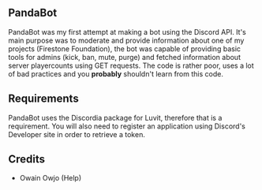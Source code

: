## PandaBot
PandaBot was my first attempt at making a bot using the Discord API. It's main purpose was to moderate and provide information about one of my projects (Firestone Foundation), the bot was capable of providing basic tools for admins (kick, ban, mute, purge) and fetched information about server playercounts using GET requests. The code is rather poor, uses a lot of bad practices and you **probably** shouldn't learn from this code. 

## Requirements
PandaBot uses the Discordia package for Luvit, therefore that is a requirement. You will also need to register an application using Discord's Developer site in order to retrieve a token. 

## Credits
- Owain Owjo (Help)


